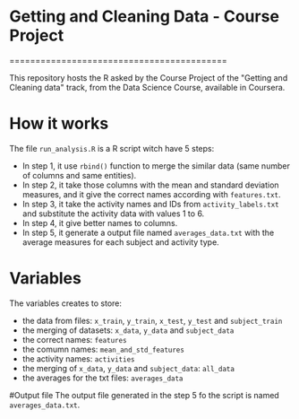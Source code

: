 # Getting and Cleaning Data - Course Project
==========================================

This repository hosts the R asked by the Course Project of the "Getting and Cleaning data" track, from the Data Science Course, available in Coursera.

# How it works

The file `run_analysis.R` is a R script witch have 5 steps:

* In step 1, it use `rbind()` function to merge the similar data (same number of columns and same entities).
* In step 2, it take those columns with the mean and standard deviation measures, and it give the correct names according with `features.txt`.
* In step 3, it take the activity names and IDs from `activity_labels.txt` and substitute the activity data with values 1 to 6.
* In step 4, it give better names to columns.
* In step 5, it generate a output file named `averages_data.txt` with the average measures for each subject and activity type.


# Variables
The variables creates to store:
* the data from files: `x_train`, `y_train`, `x_test`, `y_test` and `subject_train`
* the merging of datasets: `x_data`, `y_data` and `subject_data`
* the correct names: `features`
* the comumn names: `mean_and_std_features`
* the activity names: `activities`
* the merging of `x_data`, `y_data` and `subject_data`: `all_data`
* the averages for the txt files: `averages_data`

#Output file
The output file generated in the step 5 fo the script is named `averages_data.txt`.
